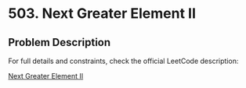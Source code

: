 # 503. Next Greater Element II

## Problem Description

For full details and constraints, check the official LeetCode description:

[Next Greater Element II](https://leetcode.com/problems/next-greater-element-ii/)

